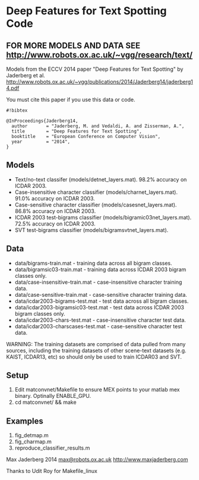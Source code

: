 # Deep Features for Text Spotting Code

## FOR MORE MODELS AND DATA SEE http://www.robots.ox.ac.uk/~vgg/research/text/

Models from the ECCV 2014 paper "Deep Features for Text Spotting" by Jaderberg et al.
http://www.robots.ox.ac.uk/~vgg/publications/2014/Jaderberg14/jaderberg14.pdf

You must cite this paper if you use this data or code.
```
#!bibtex

@InProceedings{Jaderberg14,
  author       = "Jaderberg, M. and Vedaldi, A. and Zisserman, A.",
  title        = "Deep Features for Text Spotting",
  booktitle    = "European Conference on Computer Vision",
  year         = "2014",
}
```


## Models
* Text/no-text classifer (models/detnet_layers.mat). 98.2% accuracy on ICDAR 2003.
* Case-insensitive character classifier (models/charnet_layers.mat). 91.0% accuracy on ICDAR 2003.
* Case-sensitive character classifier (models/casesnet_layers.mat). 86.8% accuracy on ICDAR 2003.
* ICDAR 2003 test-bigrams classifier (models/bigramic03net_layers.mat). 72.5% accuracy on ICDAR 2003.
* SVT test-bigrams classifier (models/bigramsvtnet_layers.mat).

## Data
* data/bigrams-train.mat - training data across all bigram classes.
* data/bigramsic03-train.mat - training data across ICDAR 2003 bigram classes only.
* data/case-insensitive-train.mat - case-insensitive character training data.
* data/case-sensitive-train.mat - case-sensitive character training data.
* data/icdar2003-bigrams-test.mat - test data across all bigram classes.
* data/icdar2003-bigramsic03-test.mat - test data across ICDAR 2003 bigram classes only.
* data/icdar2003-chars-test.mat - case-insensitive character test data.
* data/icdar2003-charscases-test.mat - case-sensitive character test data.

WARNING: The training datasets are comprised of data pulled from many sources, including the training datasets of other scene-text datasets (e.g. KAIST, ICDAR13, etc) so should only be used to train ICDAR03 and SVT.
    
## Setup
1. Edit matconvnet/Makefile to ensure MEX points to your matlab mex binary. Optinally ENABLE_GPU.
2. cd matconvnet/ && make

## Examples
1. fig_detmap.m
2. fig_charmap.m
3. reproduce_classifier_results.m

Max Jaderberg 2014
max@robots.ox.ac.uk
http://www.maxjaderberg.com


Thanks to Udit Roy for Makefile_linux